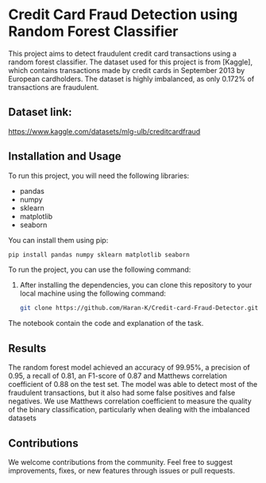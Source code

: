 # Credit Card Fraud Detection using Random Forest Classifier

This project aims to detect fraudulent credit card transactions using a random forest classifier. The dataset used for this project is from [Kaggle], which contains transactions made by credit cards in September 2013 by European cardholders. The dataset is highly imbalanced, as only 0.172% of transactions are fraudulent.

## Dataset link:

https://www.kaggle.com/datasets/mlg-ulb/creditcardfraud

## Installation and Usage

To run this project, you will need the following libraries:

- pandas
- numpy
- sklearn
- matplotlib
- seaborn

You can install them using pip:

```bash
pip install pandas numpy sklearn matplotlib seaborn
```

To run the project, you can use the following command:

1. After installing the dependencies, you can clone this repository to your local machine using the following command:
   ```bash
   git clone https://github.com/Haran-K/Credit-card-Fraud-Detector.git

The notebook contain the code and explanation of the task.


## Results

The random forest model achieved an accuracy of 99.95%, a precision of 0.95, a recall of 0.81, an F1-score of 0.87 and Matthews correlation coefficient of 0.88 on the test set. The model was able to detect most of the fraudulent transactions, but it also had some false positives and false negatives. We use Matthews correlation coefficient to measure the quality of the binary classification, particularly when dealing with the imbalanced datasets

## Contributions

We welcome contributions from the community. Feel free to suggest improvements, fixes, or new features through issues or pull requests.
